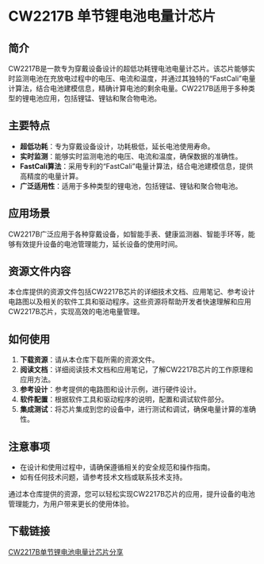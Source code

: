 # CW2217B 单节锂电池电量计芯片

## 简介
CW2217B是一款专为穿戴设备设计的超低功耗锂电池电量计芯片。该芯片能够实时监测电池在充放电过程中的电压、电流和温度，并通过其独特的“FastCali”电量计算法，结合电池建模信息，精确计算电池的剩余电量。CW2217B适用于多种类型的锂电池应用，包括锂锰、锂钴和聚合物电池。

## 主要特点
- **超低功耗**：专为穿戴设备设计，功耗极低，延长电池使用寿命。
- **实时监测**：能够实时监测电池的电压、电流和温度，确保数据的准确性。
- **FastCali算法**：采用专利的“FastCali”电量计算法，结合电池建模信息，提供高精度的电量计算。
- **广泛适用性**：适用于多种类型的锂电池，包括锂锰、锂钴和聚合物电池。

## 应用场景
CW2217B广泛应用于各种穿戴设备，如智能手表、健康监测器、智能手环等，能够有效提升设备的电池管理能力，延长设备的使用时间。

## 资源文件内容
本仓库提供的资源文件包括CW2217B芯片的详细技术文档、应用笔记、参考设计电路图以及相关的软件工具和驱动程序。这些资源将帮助开发者快速理解和应用CW2217B芯片，实现高效的电池电量管理。

## 如何使用
1. **下载资源**：请从本仓库下载所需的资源文件。
2. **阅读文档**：详细阅读技术文档和应用笔记，了解CW2217B芯片的工作原理和应用方法。
3. **参考设计**：参考提供的电路图和设计示例，进行硬件设计。
4. **软件配置**：根据软件工具和驱动程序的说明，配置和调试软件部分。
5. **集成测试**：将芯片集成到您的设备中，进行测试和调试，确保电量计算的准确性。

## 注意事项
- 在设计和使用过程中，请确保遵循相关的安全规范和操作指南。
- 如有任何技术问题，请参考技术文档或联系技术支持。

通过本仓库提供的资源，您可以轻松实现CW2217B芯片的应用，提升设备的电池管理能力，为用户带来更长的使用体验。

## 下载链接

[CW2217B单节锂电池电量计芯片分享](https://pan.quark.cn/s/66039ec6de43)